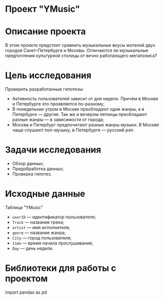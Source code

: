 # Проект "YMusic"

# Описание проекта

В этом проекте предстоит сравнить музыкальные вкусы жителей двух городов Санкт-Петербурга и Москвы. Отличаются ли музыкальные предпочтения культурной столицы от вечно работающего мегаполиса?

# Цель исследования

Проверить разработанные гипотезы:
- Активность пользователей зависит от дня недели. Причём в Москве и Петербурге это проявляется по-разному;
- В понедельник утром в Москве преобладают одни жанры, а в Петербурге — другие. Так же и вечером пятницы преобладают разные жанры — в зависимости от города;
- Москва и Петербург предпочитают разные жанры музыки. В Москве чаще слушают поп-музыку, в Петербурге — русский рэп.

# Задачи исследования

- Обзор данных;
- Предобработка данных;
- Проверка гипотез.

# Исходные данные

Таблица "YMusic"

* `userID` — идентификатор пользователя;
* `Track` — название трека;  
* `artist` — имя исполнителя;
* `genre` — название жанра;
* `City` — город пользователя;
* `time` — время начала прослушивания;
* `Day` — день недели.

# Библиотеки для работы с проектом

import pandas as pd
